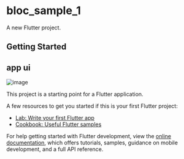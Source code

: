 # bloc_sample_1

A new Flutter project.

## Getting Started

## app ui
![image](https://user-images.githubusercontent.com/79000077/232923277-ab0c0045-9bc9-44f2-b318-abd3dcf94274.png)

This project is a starting point for a Flutter application.

A few resources to get you started if this is your first Flutter project:

- [Lab: Write your first Flutter app](https://docs.flutter.dev/get-started/codelab)
- [Cookbook: Useful Flutter samples](https://docs.flutter.dev/cookbook)

For help getting started with Flutter development, view the
[online documentation](https://docs.flutter.dev/), which offers tutorials,
samples, guidance on mobile development, and a full API reference.
